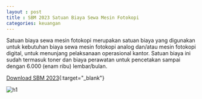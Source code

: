 ```yaml
---
layout : post
title : SBM 2023 Satuan Biaya Sewa Mesin Fotokopi
categories: keuangan
---
```


Satuan biaya sewa mesin fotokopi merupakan satuan biaya yang digunakan untuk kebutuhan biaya sewa mesin fotokopi analog dan/atau mesin fotokopi digital, untuk menunjang pelaksanaan operasional kantor. Satuan biaya ini sudah termasuk toner dan biaya perawatan untuk pencetakan sampai dengan 6.000 (enam ribu) lembar/bulan.


[Download SBM 2023](https://drive.google.com/file/d/1E7dBSV1cZGMQCWfVuKfwCuzBQ-tRs2oD/view){:target="_blank"}

![h1](https://blogger.googleusercontent.com/img/b/R29vZ2xl/AVvXsEgwXR6Xrysm3qXOMhFfcnteIVMQeKd_TMsxXK_-ZyJLpVHsBT_sWOqzdeN1zzvJ018eLBwNevdpcCzA9qvRovyBCg3qUt8T-210vkTvFUCpr0NeFy5U2DAkeWsS__dY30iZcCa28JEzMmKZ4r5YcjYu4sAtbFTf-2hG6IM83y4IPAM/s1600/SBM_2023_page-0086.jpg)